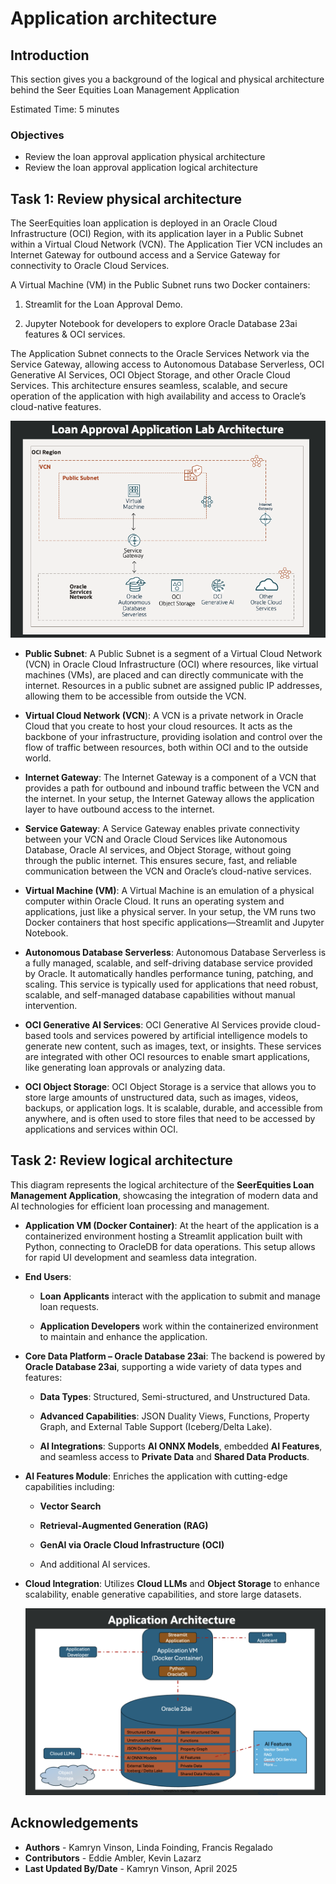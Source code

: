 # Application architecture

## Introduction

This section gives you a background of the logical and physical architecture behind the Seer Equities Loan Management Application

Estimated Time: 5 minutes

### Objectives

* Review the loan approval application physical architecture​
* Review the loan approval application logical architecture

## Task 1: Review physical architecture

The SeerEquities loan application is deployed in an Oracle Cloud Infrastructure (OCI) Region, with its application layer in a Public Subnet within a Virtual Cloud Network (VCN). The Application Tier VCN includes an Internet Gateway for outbound access and a Service Gateway for connectivity to Oracle Cloud Services.

A Virtual Machine (VM) in the Public Subnet runs two Docker containers:

1. Streamlit for the Loan Approval Demo.

2. Jupyter Notebook for developers to explore Oracle Database 23ai features & OCI services.

The Application Subnet connects to the Oracle Services Network via the Service Gateway, allowing access to Autonomous Database Serverless, OCI Generative AI Services, OCI Object Storage, and other Oracle Cloud Services. This architecture ensures seamless, scalable, and secure operation of the application with high availability and access to Oracle’s cloud-native features.

![Login](./images/physical.png " ")

* **Public Subnet**: A Public Subnet is a segment of a Virtual Cloud Network (VCN) in Oracle Cloud Infrastructure (OCI) where resources, like virtual machines (VMs), are placed and can directly communicate with the internet. Resources in a public subnet are assigned public IP addresses, allowing them to be accessible from outside the VCN.

* **Virtual Cloud Network (VCN**): A VCN is a private network in Oracle Cloud that you create to host your cloud resources. It acts as the backbone of your infrastructure, providing isolation and control over the flow of traffic between resources, both within OCI and to the outside world.

* **Internet Gateway**: The Internet Gateway is a component of a VCN that provides a path for outbound and inbound traffic between the VCN and the internet. In your setup, the Internet Gateway allows the application layer to have outbound access to the internet.

* **Service Gateway**: A Service Gateway enables private connectivity between your VCN and Oracle Cloud Services like Autonomous Database, Oracle AI services, and Object Storage, without going through the public internet. This ensures secure, fast, and reliable communication between the VCN and Oracle’s cloud-native services.

* **Virtual Machine (VM)**: A Virtual Machine is an emulation of a physical computer within Oracle Cloud. It runs an operating system and applications, just like a physical server. In your setup, the VM runs two Docker containers that host specific applications—Streamlit and Jupyter Notebook.

* **Autonomous Database Serverless**: Autonomous Database Serverless is a fully managed, scalable, and self-driving database service provided by Oracle. It automatically handles performance tuning, patching, and scaling. This service is typically used for applications that need robust, scalable, and self-managed database capabilities without manual intervention.

* **OCI Generative AI Services**: OCI Generative AI Services provide cloud-based tools and services powered by artificial intelligence models to generate new content, such as images, text, or insights. These services are integrated with other OCI resources to enable smart applications, like generating loan approvals or analyzing data.

* **OCI Object Storage**: OCI Object Storage is a service that allows you to store large amounts of unstructured data, such as images, videos, backups, or application logs. It is scalable, durable, and accessible from anywhere, and is often used to store files that need to be accessed by applications and services within OCI.

## Task 2: Review logical architecture

This diagram represents the logical architecture of the **SeerEquities Loan Management Application**, showcasing the integration of modern data and AI technologies for efficient loan processing and management.

* **Application VM (Docker Container)**:
At the heart of the application is a containerized environment hosting a Streamlit application built with Python, connecting to OracleDB for data operations. This setup allows for rapid UI development and seamless data integration.

* **End Users**:

    * **Loan Applicants** interact with the application to submit and manage loan requests.

    * **Application Developers** work within the containerized environment to maintain and enhance the application.

* **Core Data Platform – Oracle Database 23ai**:
The backend is powered by **Oracle Database 23ai**, supporting a wide variety of data types and features:

    * **Data Types**: Structured, Semi-structured, and Unstructured Data.

    * **Advanced Capabilities**: JSON Duality Views, Functions, Property Graph, and External Table Support (Iceberg/Delta Lake).

    * **AI Integrations**: Supports **AI ONNX Models**, embedded **AI Features**, and seamless access to **Private Data** and **Shared Data Products**.

* **AI Features Module**:
Enriches the application with cutting-edge capabilities including:

    * **Vector Search**

    * **Retrieval-Augmented Generation (RAG)**

    * **GenAI via Oracle Cloud Infrastructure (OCI)**

    * And additional AI services.

* **Cloud Integration**:
Utilizes **Cloud LLMs** and **Object Storage** to enhance scalability, enable generative capabilities, and store large datasets.

    ![Login](./images/logical.png " ")


## Acknowledgements
* **Authors** - Kamryn Vinson, Linda Foinding, Francis Regalado
* **Contributors** - Eddie Ambler, Kevin Lazarz
* **Last Updated By/Date** - Kamryn Vinson, April 2025
